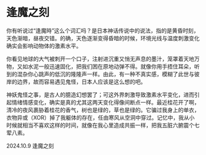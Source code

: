 # 逢魔之刻
你有听说过“逢魔時”这么个词汇吗？是日本神话传说中的说法，指的是黄昏时刻，天色渐暗，昼夜交错。的确，天色逐渐变得昏暗的时候，环境光线与温度刺激变化确实会影响动物体的激素水平。

你看见地球的大气被刺开一个口子，注射进沉重又悄无声息的墨汁，笼罩着天地万物，又如水泥一般迅速固化，把我们困在原地动弹不得。就像你用手捂住耳朵，听到的混杂你心跳声的低沉的隆隆声一样。由此，有一种不真实感，模糊了此世与彼岸的边界，故而容易遇见鬼怪，日本人应该是这么想的吧。

神妖鬼怪之事，是古人的臆造幻想罢了；可这外界刺激导致激素水平变化，进而引起情绪情感变化，确实是真的尤其这两天变化得像间断点一样。最近桂花开了啊，清冷的夜风裹胁着桂花的香气，树也是绿的，草也是绿的。它骗过我身上的单衣，衣物异或（XOR）掉了我躯体的存在，任由寒风从空洞中穿过。记忆中，我从小时候就相当不喜欢这样的时间，就像在我心里造成共振一样，把我五脏六腑震个七荤八素。

2024.10.9 逢魔之刻
